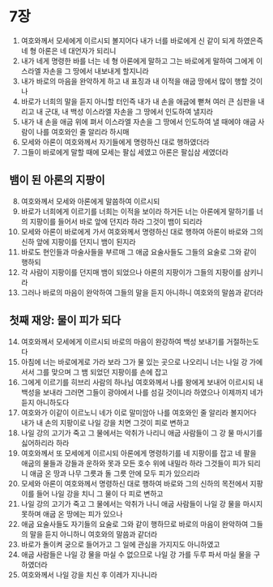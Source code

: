 # 7장

1. 여호와께서 모세에게 이르시되 볼지어다 내가 너를 바로에게 신 같이 되게 하였은즉 네 형 아론은 네 대언자가 되리니
2. 내가 네게 명령한 바를 너는 네 형 아론에게 말하고 그는 바로에게 말하여 그에게 이스라엘 자손을 그 땅에서 내보내게 할지니라
3. 내가 바로의 마음을 완악하게 하고 내 표징과 내 이적을 애굽 땅에서 많이 행할 것이나
4. 바로가 너희의 말을 듣지 아니할 터인즉 내가 내 손을 애굽에 뻗쳐 여러 큰 심판을 내리고 내 군대, 내 백성 이스라엘 자손을 그 땅에서 인도하여 낼지라
5. 내가 내 손을 애굽 위에 펴서 이스라엘 자손을 그 땅에서 인도하여 낼 때에야 애굽 사람이 나를 여호와인 줄 알리라 하시매
6. 모세와 아론이 여호와께서 자기들에게 명령하신 대로 행하였더라
7. 그들이 바로에게 말할 때에 모세는 팔십 세였고 아론은 팔십삼 세였더라

## 뱀이 된 아론의 지팡이
8. 여호와께서 모세와 아론에게 말씀하여 이르시되
9. 바로가 너희에게 이르기를 너희는 이적을 보이라 하거든 너는 아론에게 말하기를 너의 지팡이를 들어서 바로 앞에 던지라 하라 그것이 뱀이 되리라
10. 모세와 아론이 바로에게 가서 여호와께서 명령하신 대로 행하여 아론이 바로와 그의 신하 앞에 지팡이를 던지니 뱀이 된지라
11. 바로도 현인들과 마술사들을 부르매 그 애굽 요술사들도 그들의 요술로 그와 같이 행하되
12. 각 사람이 지팡이를 던지매 뱀이 되었으나 아론의 지팡이가 그들의 지팡이를 삼키니라
13. 그러나 바로의 마음이 완악하여 그들의 말을 듣지 아니하니 여호와의 말씀과 같더라

## 첫째 재앙: 물이 피가 되다
14. 여호와께서 모세에게 이르시되 바로의 마음이 완강하여 백성 보내기를 거절하는도다
15. 아침에 너는 바로에게로 가라 보라 그가 물 있는 곳으로 나오리니 너는 나일 강 가에 서서 그를 맞으며 그 뱀 되었던 지팡이를 손에 잡고
16. 그에게 이르기를 히브리 사람의 하나님 여호와께서 나를 왕에게 보내어 이르시되 내 백성을 보내라 그러면 그들이 광야에서 나를 섬길 것이니라 하였으나 이제까지 네가 듣지 아니하도다
17. 여호와가 이같이 이르노니 네가 이로 말미암아 나를 여호와인 줄 알리라 볼지어다 내가 내 손의 지팡이로 나일 강을 치면 그것이 피로 변하고
18. 나일 강의 고기가 죽고 그 물에서는 악취가 나리니 애굽 사람들이 그 강 물 마시기를 싫어하리라 하라
19. 여호와께서 또 모세에게 이르시되 아론에게 명령하기를 네 지팡이를 잡고 네 팔을 애굽의 물들과 강들과 운하와 못과 모든 호수 위에 내밀라 하라 그것들이 피가 되리니 애굽 온 땅과 나무 그릇과 돌 그릇 안에 모두 피가 있으리라
20. 모세와 아론이 여호와께서 명령하신 대로 행하여 바로와 그의 신하의 목전에서 지팡이를 들어 나일 강을 치니 그 물이 다 피로 변하고
21. 나일 강의 고기가 죽고 그 물에서는 악취가 나니 애굽 사람들이 나일 강 물을 마시지 못하며 애굽 온 땅에는 피가 있으나
22. 애굽 요술사들도 자기들의 요술로 그와 같이 행하므로 바로의 마음이 완악하여 그들의 말을 듣지 아니하니 여호와의 말씀과 같더라
23. 바로가 돌이켜 궁으로 들어가고 그 일에 관심을 가지지도 아니하였고
24. 애굽 사람들은 나일 강 물을 마실 수 없으므로 나일 강 가를 두루 파서 마실 물을 구하였더라
25. 여호와께서 나일 강을 치신 후 이레가 지나니라